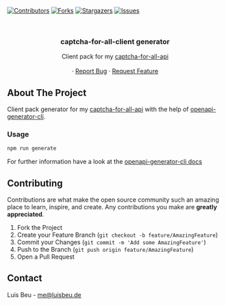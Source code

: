 [![Contributors][contributors-shield]][contributors-url]
[![Forks][forks-shield]][forks-url]
[![Stargazers][stars-shield]][stars-url]
[![Issues][issues-shield]][issues-url]

<!-- PROJECT LOGO -->
<br />
<p align="center">
  <h3 align="center">captcha-for-all-client generator</h3>

  <p align="center">
    Client pack for my <a href="https://github.com/beuluis/captcha-for-all-api">captcha-for-all-api</a>
    <br />
    <br />
    ·
    <a href="https://github.com/beuluis/captcha-for-all-client/issues">Report Bug</a>
    ·
    <a href="https://github.com/beuluis/captcha-for-all-client/issues">Request Feature</a>
  </p>
</p>

<!-- ABOUT THE PROJECT -->

## About The Project

Client pack generator for my [captcha-for-all-api](https://github.com/beuluis/captcha-for-all-api) with the help of [openapi-generator-cli](https://www.npmjs.com/package/@openapitools/openapi-generator-cli).

<!-- USAGE -->

### Usage

```bash
npm run generate
```

For further information have a look at the [openapi-generator-cli docs](https://github.com/OpenAPITools/openapi-generator/blob/master/docs/generators/typescript-axios.md)

<!-- CONTRIBUTING -->

## Contributing

Contributions are what make the open source community such an amazing place to learn, inspire, and create. Any contributions you make are **greatly appreciated**.

1. Fork the Project
2. Create your Feature Branch (`git checkout -b feature/AmazingFeature`)
3. Commit your Changes (`git commit -m 'Add some AmazingFeature'`)
4. Push to the Branch (`git push origin feature/AmazingFeature`)
5. Open a Pull Request

<!-- CONTACT -->

## Contact

Luis Beu - me@luisbeu.de

<!-- MARKDOWN LINKS & IMAGES -->
<!-- https://www.markdownguide.org/basic-syntax/#reference-style-links -->

[contributors-shield]: https://img.shields.io/github/contributors/beuluis/captcha-for-all-client.svg?style=flat-square
[contributors-url]: https://github.com/beuluis/captcha-for-all-client/graphs/contributors
[forks-shield]: https://img.shields.io/github/forks/beuluis/captcha-for-all-client.svg?style=flat-square
[forks-url]: https://github.com/beuluis/captcha-for-all-client/network/members
[stars-shield]: https://img.shields.io/github/stars/beuluis/captcha-for-all-client.svg?style=flat-square
[stars-url]: https://github.com/beuluis/captcha-for-all-client/stargazers
[issues-shield]: https://img.shields.io/github/issues/beuluis/captcha-for-all-client.svg?style=flat-square
[issues-url]: https://github.com/beuluis/captcha-for-all-client/issues
[license-shield]: https://img.shields.io/github/license/beuluis/captcha-for-all-client.svg?style=flat-square
